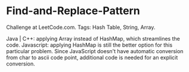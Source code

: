 # Find-and-Replace-Pattern
Challenge at LeetCode.com. Tags: Hash Table, String, Array.

Java | C++: applying Array instead of HashMap, which streamlines the code.
Javascript: applying HashMap is still the better option for this particular problem. Since JavaScript doesn't have automatic conversion 
            from char to ascii code point, additional code is needed for an explicit conversion.
